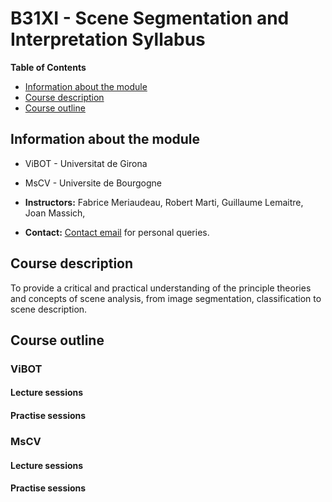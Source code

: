 # B31XI - Scene Segmentation and Interpretation Syllabus

**Table of Contents** 
- [Information about the module](#)
- [Course description](#)
- [Course outline](#)

## Information about the module

* ViBOT - Universitat de Girona

* MsCV - Universite de Bourgogne
 * **Instructors:** Fabrice Meriaudeau, Robert Marti, Guillaume Lemaitre, Joan Massich,
 * **Contact:** [Contact email](mailto:g.lemaitre58@gmail.com) for personal queries.

## Course description

To provide a critical and practical understanding of the principle theories and concepts of scene analysis, from image segmentation, classification to scene description.

## Course outline

### ViBOT

#### Lecture sessions

#### Practise sessions

### MsCV

#### Lecture sessions

#### Practise sessions

